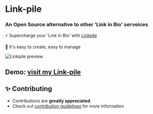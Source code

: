 # Link-pile

### An Open Source alternative to other 'Link in Bio' serveices

⚡ Supercharge your 'Link in Bio' with [Linkpile](http://linkpile-bffd7.web.app)

🍕 It's easy to create, easy to manage

![Linkpile preview](https://user-images.githubusercontent.com/91387097/154813124-cdfc56d6-9f42-48c2-a779-957fa45f4e3e.gif)

## Demo: [visit my Link-pile](https://linkpile-bffd7.web.app/nathgoutam93)

## ✨ Contributing

- Contributions are **greatly appreciated**.
- Check out [contribution guidelines](/CONTRIBUTING.md) for more information

